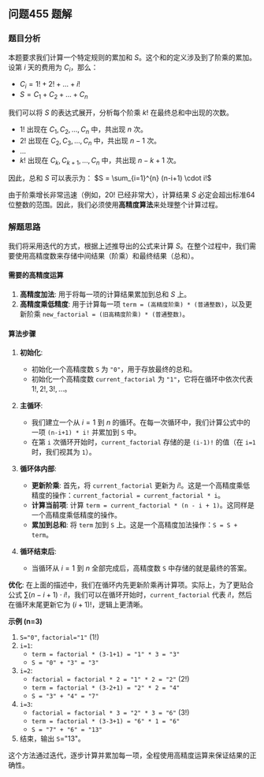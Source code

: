 ## 问题455 题解

### 题目分析

本题要求我们计算一个特定规则的累加和 $S$。这个和的定义涉及到了阶乘的累加。设第 $i$ 天的费用为 $C_i$，那么：
-   $C_i = 1! + 2! + \dots + i!$
-   $S = C_1 + C_2 + \dots + C_n$

我们可以将 $S$ 的表达式展开，分析每个阶乘 $k!$ 在最终总和中出现的次数。
-   $1!$ 出现在 $C_1, C_2, \ldots, C_n$ 中，共出现 $n$ 次。
-   $2!$ 出现在 $C_2, C_3, \ldots, C_n$ 中，共出现 $n-1$ 次。
-   ...
-   $k!$ 出现在 $C_k, C_{k+1}, \ldots, C_n$ 中，共出现 $n-k+1$ 次。

因此，总和 $S$ 可以表示为：
$S = \sum_{i=1}^{n} (n-i+1) \cdot i!$

由于阶乘增长非常迅速（例如，$20!$ 已经非常大），计算结果 $S$ 必定会超出标准64位整数的范围。因此，我们必须使用**高精度算法**来处理整个计算过程。

### 解题思路

我们将采用迭代的方式，根据上述推导出的公式来计算 $S$。在整个过程中，我们需要使用高精度数来存储中间结果（阶乘）和最终结果（总和）。

#### 需要的高精度运算
1.  **高精度加法**: 用于将每一项的计算结果累加到总和 $S$ 上。
2.  **高精度乘低精度**: 用于计算每一项 `term = (高精度阶乘) * (普通整数)`，以及更新阶乘 `new_factorial = (旧高精度阶乘) * (普通整数)`。

#### 算法步骤

1.  **初始化**:
    -   初始化一个高精度数 `S` 为 `"0"`，用于存放最终的总和。
    -   初始化一个高精度数 `current_factorial` 为 `"1"`，它将在循环中依次代表 $1!, 2!, 3!, \ldots$。

2.  **主循环**:
    -   我们建立一个从 $i=1$ 到 $n$ 的循环。在每一次循环中，我们计算公式中的一项 `(n-i+1) * i!` 并累加到 `S` 中。
    -   在第 `i` 次循环开始时，`current_factorial` 存储的是 `(i-1)!` 的值（在 `i=1` 时，我们视其为 `1`）。

3.  **循环体内部**:
    -   **更新阶乘**: 首先，将 `current_factorial` 更新为 $i!$。这是一个高精度乘低精度的操作：`current_factorial = current_factorial * i`。
    -   **计算当前项**: 计算 `term = current_factorial * (n - i + 1)`。这同样是一个高精度乘低精度的操作。
    -   **累加到总和**: 将 `term` 加到 `S` 上。这是一个高精度加法操作：`S = S + term`。

4.  **循环结束后**:
    -   当循环从 $i=1$ 到 $n$ 全部完成后，高精度数 `S` 中存储的就是最终的答案。

**优化**:
在上面的描述中，我们在循环内先更新阶乘再计算项。实际上，为了更贴合公式 $\sum (n-i+1) \cdot i!$，我们可以在循环开始时，`current_factorial` 代表 $i!$，然后在循环末尾更新它为 $(i+1)!$，逻辑上更清晰。

**示例 (n=3)**
1. `S="0"`, `factorial="1"` (1!)
2. `i=1`:
   - `term = factorial * (3-1+1) = "1" * 3 = "3"`
   - `S = "0" + "3" = "3"`
3. `i=2`:
   - `factorial = factorial * 2 = "1" * 2 = "2"` (2!)
   - `term = factorial * (3-2+1) = "2" * 2 = "4"`
   - `S = "3" + "4" = "7"`
4. `i=3`:
   - `factorial = factorial * 3 = "2" * 3 = "6"` (3!)
   - `term = factorial * (3-3+1) = "6" * 1 = "6"`
   - `S = "7" + "6" = "13"`
5. 结束，输出 `S`="13"。

这个方法通过迭代，逐步计算并累加每一项，全程使用高精度运算来保证结果的正确性。
